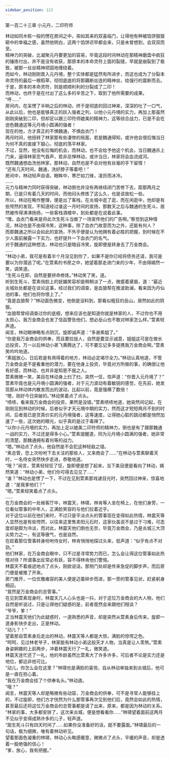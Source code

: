 ```yaml
---
sidebar_position: 113
---
```

 第一百二十三章 小元丹，二印符师


林动如同木桩一般的愣在房间之中，突如其来的双喜临门，让得他有种被馅饼狠狠砸中的幸福之感，虽然他明白，这两个馅饼迟早都会来，只是未曾想到，会双双而至。  
精神力的突破，比凝聚元丹要更加的容易，毕竟这段时间林动在那精神磨盘中疯狂的锤炼付出，并不是没有收获，那原本的本命灵符上面的裂缝，早就是崩裂到了极致，被那一丝丝精神顽固地缠绕着。  
而如今，林动刚刚晋入元丹境，整个实体都是猛然有所进步，而这也成为了分裂本命灵符的最后一根稻草，彻彻底底的将那藕断丝连的精神丝，给强行的震断而去。  
于是，原本的本命灵符，则是顺顺利利的分裂成了二印！  
而林动，也终于是在付出了这么多的辛苦之下，取到了他所需要的成果。  
“呼……”  
房间内，在呆愣了半晌之后的林动，终于是彻底的回过神来，深深的吐了一口气，从此以后，他也是能够真正的跃入强者之列，以他小元丹境的实力，再加上那虽然刚刚突破到二印，但却足以跟三印符师媲美的精神力，这等综合战力，已是不会在逊色魏通这等元丹境小圆满的强者！  
现在的他，方才真正的不惧魏通，不惧血衣门！  
两月时间，他扭转了林家那有些凄惨的局面，若是魏通得知，或许他会很后悔当日为何不真的直接下狠心，彻底的荡平林家。  
不过，显然，他没有后悔的机会，而林动，也不会给予他这个机会，当日魏通杀上门来，逼得林家忍气吞声，若非忌惮林动，或许当日，林家将会血流成河。  
既然魏通想血洗他林家，那林动，自然也是不会对他有丝毫的手下留情！  
“还有几天时间，魏通，洗好脖子等着吧！”  
房间中，林动轻声自语，眼眸中，寒芒如刀锋，凌厉而冰冷。  
……  
元力与精神力同时获得突破，林动倒也并没有再继续闭门苦修下去，距那两月之期，已是只有着几天的时间，而他闷头修炼了这么久，也是该放松一些。  
所以，林动在略作整理，便是出了客栈，在炎城中逛了逛，而在闲逛中，他却是有些愕然的发现，不知道经过谁这一月时间的宣扬，那数天之后与魏通的生死斗，居然被传得沸沸扬扬，一些客栈酒楼中，到处都是在说着此事。  
“嘿，血衣门看来是将此次生死斗当做了一场宣传他们的广告啊。”察觉到这种情况，林动也是不由得冷笑，这种事，除了血衣门故意而为之外，还能有何人？  
而那魏通之所以会如此的宣扬，不外乎便是认为他拥有着必胜的把握，到时候在不少人面前展露一下实力，也好提升一下血衣门的名气。  
对于魏通的这种想法，林动也只是暗自冷笑，旋即便是转身去了万金商会。  
……  
“林动小弟，我可是有着半个月没见到你了，如果不是你已经将债务还请，我可是要以为你潜逃了呢。”在萱素的书房之中，她望着那走进门来的少年，不由得嫣然一笑，调笑道。  
“生死斗在即，自然是要拼命修炼。”林动笑了笑，道。  
听到生死斗，萱素俏脸上的妩媚笑容却是稍稍淡了一点，微蹙着黛眉，道：“最近炎城处处都是在谈论这事，经过我们的调查，是血狼帮在推波助澜，看来因为丹仙池的事，他们也将你恨上了。”  
“竟是血狼帮？”林动面色微变，他倒是没料到，那看似粗狂的岳山，居然如此的阴狠。  
“血狼帮曾经调查过你的底细，想来应该也是知道你就是林家的人，不过你也不用太担心，我万金商会也发了信函警告他们，想必岳山也不敢对林家怎么样。”萱素轻声道。  
闻言，林动眼神略有点阴沉，旋即诚声道：“多谢素姐了。”  
“你是我万金商会的供奉，而且要拉拢人，自然是要显示诚意，姐姐这可是在做长远投资，万一以后林动小弟飞黄腾达了，可不要忘记多多提携我万金商会啊。”萱素笑吟吟地道。  
“素姐放心，日后若是有用得着的地方，林动必定竭尽全力。”林动认真地道，不管万金商会是不是看重他的潜力，要在他身上投资，毕竟对方所做的事，的确很让他有好感，而林动，也并非是知恩不报之人。  
萱素微微一笑，美目在林动身上扫了扫，突然一怔，惊声道：“你晋入元丹境了？”  
萱素毕竟也是元丹境小圆满的强者，对于元力波动有着敏锐的感觉，在先前，她发现那从林动体内散发而出的波动，比起以前，竟是强横了数倍！  
“嗯，刚好今日突破的。”林动笑着点了点头。  
“啧啧，看来我万金商会的投资，果然是没错。”萱素啧啧地道，她突然间记起，在刚刚见到林动的时候，后者似乎才天元境中期的实力，然而这才短短两月不到的时间，后者竟已是货真价实的元丹境强者，这等速度，让得她心脏的跳动都是悄然加速了一些，这次她的眼光，似乎真的是过于毒辣了。  
“以你小元丹境的实力，再加上足以媲美二印符师的精神力，倒也是有了跟那魏通一战的实力，不过还是得多小心。”萱素提醒道，同为元丹境小圆满的强者，她非常的清楚，那魏通拥有着何等的战力。  
“嗯。”林动点了点头，他自然是不会犯这种轻敌之错。  
“素总管，您上次吩咐下去关注的那些人，又来商会了……”在林动与萱素聊着天时，一名侍女突然快步走进，恭敬地道。  
“哦？”闻言，萱素轻轻怔了怔，旋即便是想了起来，当下美目便是看向了林动，嫣然笑道：“林动小弟，他们你可得去见见了……”  
“谁？”林动也是愣了一下，不过在见到萱素那戏谑目光时，突然回过神来，惊喜地道：“是我爹他们？”  
“嗯。”萱素轻笑着点了点头。  
……  
在万金商会的一处候客厅中，林震天，林啸，林肯等人坐在椅上，在他们身旁，一位看似管事的中年人，正满脸笑容的与他们拉着近乎。  
对于这位以前在他们来时，不过只是平淡点头的管事现在变得如此热情，林震天等人显然也是有些愕然，以往来这里售卖阳元石时，这家伙虽说不是过于刁难，可态度却是颇为冷淡，而对此，林震天他们倒也无奈，毕竟万金商会，乃是炎城三大顶尖势力之一，有这等傲气，也是自然。  
在趁着那位管事转身吩咐侍女时，林肯悄悄地探过头来，低声道：“似乎有点不对劲。”  
他们林家，在万金商会眼中，只不过是寻常势力而已，怎么会让得这位管事如此热情对待？所谓事出反常必有妖，容不得林肯他们警惕。  
林震天不着痕迹地点了点头，刚欲说话，那侧门处却是传来急促的脚步声，而后房门便是被推了开来。  
房门推开，一位优雅雍容的美人便是迈着碎步而进，那一旁的管事见状，赶紧躬身相迎。  
“竟然是万金商会的总管事。”  
在见到萱素现身时，林震天几人心头也是一抖，对于这位万金商会的大人物，他们自然是听说过，只是让得他们疑惑的是，前者竟然会来跟他们相谈？  
“爷爷，爹！”  
正当林震天他们为此疑惑时，一道熟悉的声音，却是突然从萱素身后传来，旋即一道身影快步走出，正是林动。  
“动儿？！”  
望着那自萱素身后走出的林动，林震天等人都是大惊，满脸的惊愕之色。  
“呵呵，见过林老爷子，林家能有林动小弟这般天才人物，当真是让人羡煞。”萱素身姿婀娜的上前两步，冲着林震天行了一礼，微笑道。  
林震天连忙还了一礼，他的年龄虽然比萱素大了许多许多，可后者不论是实力还是地位，都远非他可比。  
“动儿，你怎么会在这里？”林啸也是满脸的喜悦，自从林动单独来到炎城后，他可是一直在担心着。  
“我在万金商会挂了个供奉名头。”林动道。  
“哦？”  
闻言，林震天等人却是略微有些动容，万金商会的供奉，可不是寻常人能够挂上的，不过旋即，他们方才恍然为什么那管事再次见到他们后，竟然会如此的热情，甚至最后还将这位万金商会的总管事都是请了出来，原来，都是因为林动的关系。  
“林家的事，大多都安排了，这次来炎城，便是想看看你……”林啸望着面前这两月不见似乎变得成熟许多的儿子，轻声道。  
“距生死斗只有四天时间了……如果你没准备好的话，就不要露面。”林啸最后的一句话，极为细微，唯有着林动听见。  
望着那面色凝重的林啸，林动心头略感暖意，微微点了点头，平缓的声音，却是透着一股绝强的信心！  
“爹，放心，我有把握。”  
  
  
